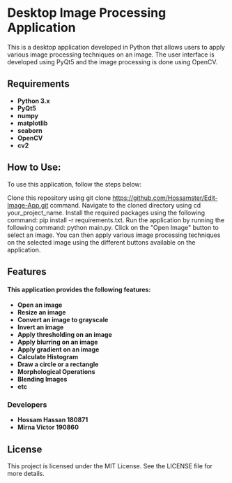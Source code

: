 # Desktop Image Processing Application
<p>This is a desktop application developed in Python that allows users to apply various image processing techniques on an image. The user interface is developed using PyQt5 and the image processing is done using OpenCV.</p>

## Requirements
- **Python 3.x**
- **PyQt5**
- **numpy**
- **matplotlib**
- **seaborn**
- **OpenCV**
- **cv2**

## How to Use:
<p>To use this application, follow the steps below:

Clone this repository using git clone https://github.com/Hossamster/Edit-Image-App.git command.
Navigate to the cloned directory using cd your_project_name.
Install the required packages using the following command: pip install -r requirements.txt.
Run the application by running the following command: python main.py.
Click on the "Open Image" button to select an image.
You can then apply various image processing techniques on the selected image using the different buttons available on the application.
</p>

## Features
#### This application provides the following features:

- **Open an image**
- **Resize an image**
- **Convert an image to grayscale**
- **Invert an image**
- **Apply thresholding on an image**
- **Apply blurring on an image**
- **Apply gradient on an image**
- **Calculate Histogram**
- **Draw a circle or a rectangle**
- **Morphological Operations**
- **Blending Images**
- **etc**

### Developers
- **Hossam Hassan 180871**
- **Mirna Victor 190860**

## License
<p>This project is licensed under the MIT License. See the LICENSE file for more details.</p>
